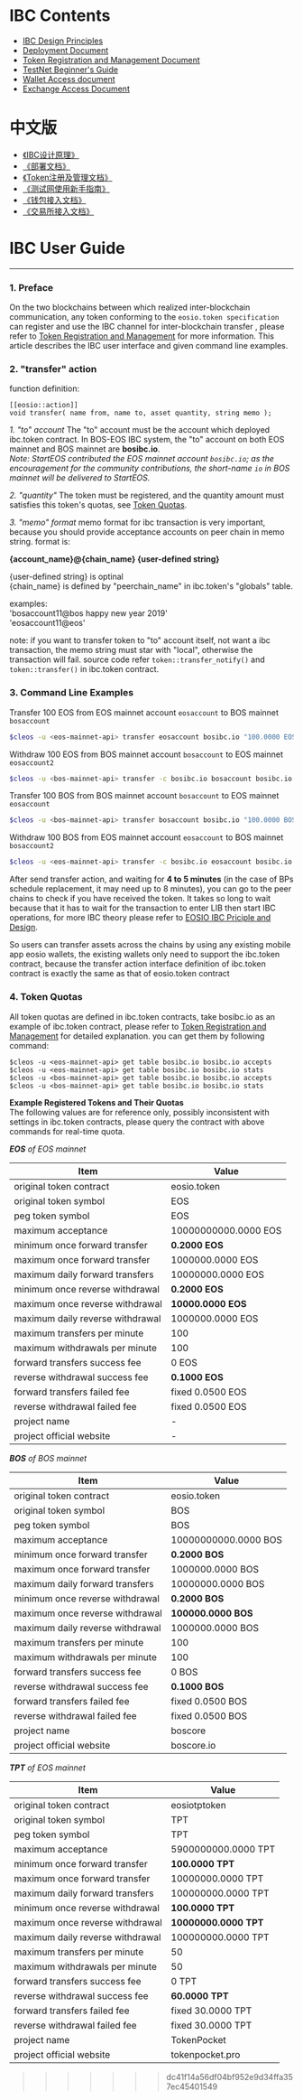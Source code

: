 
# IBC  Contents

* [IBC Design Principles](https://github.com/vlbos/Documentation-1/blob/master/IBC/EOSIO_IBC_Priciple_and_Design.md)
* [Deployment Document](https://github.com/vlbos/Documentation-1/blob/master/IBC/Deployment/README.md)
* [Token Registration and Management Document](https://github.com/vlbos/Documentation-1/blob/master/IBC/Token_Registration_and_Management.md)
* [TestNet Beginner's Guide](https://github.com/vlbos/Documentation-1/blob/master/IBC/BeginnerGuide/README.md)
* [Wallet Access document](https://github.com/vlbos/Documentation-1/blob/master/IBC/WalletAccess/README.md)
* [Exchange Access Document](https://github.com/vlbos/Documentation-1/blob/master/IBC/WalletAccess/README.md)

# 中文版

* [《IBC设计原理》](https://github.com/vlbos/Documentation-1/blob/master/IBC/EOSIO_IBC_Priciple_and_Design_zh.md)
* [《部署文档》](https://github.com/vlbos/Documentation-1/blob/master/IBC/Deployment/README_CN.md)
* [《Token注册及管理文档》](https://github.com/vlbos/Documentation-1/blob/master/IBC/Token_Registration_and_Management.md)
* [《测试网使用新手指南》](https://github.com/vlbos/Documentation-1/blob/master/IBC/BeginnerGuide/README_CN.md)
* [《钱包接入文档》](https://github.com/vlbos/Documentation-1/blob/master/IBC/WalletAccess/README_CN.md)
* [《交易所接入文档》](https://github.com/vlbos/Documentation-1/blob/master/IBC/WalletAccess/README_CN.md)


# IBC User Guide

-------

### 1. Preface
On the two blockchains between which realized inter-blockchain communication, 
any token conforming to the `eosio.token specification` can register and use the IBC channel for inter-blockchain transfer
, please refer to [Token Registration and Management](Token_Registration_and_Management.md) for more information.
This article describes the IBC user interface and given command line examples.


### 2. "transfer" action 
function definition:
``` 
[[eosio::action]]
void transfer( name from, name to, asset quantity, string memo );
```

*1. "to" account*
The "to" account must be the account which deployed ibc.token contract. In BOS-EOS IBC system, the "to" account on 
both EOS mainnet and BOS mainnet are **bosibc.io**.  
*Note: StartEOS contributed the EOS mainnet account `bosibc.io`; as the encouragement for the community contributions, 
the short-name `io` in BOS mainnet will be delivered to StartEOS.*

*2. "quantity"*
The token must be registered, and the quantity amount must satisfies this token's quotas, see [Token Quotas](#4-token-quotas).

*3. "memo" format*
memo format for ibc transaction is very important, because you should provide acceptance accounts on peer chain in memo string. format is:

**{account_name}@{chain_name} {user-defined string}**

{user-defined string} is optinal  
{chain_name} is defined by "peerchain_name" in ibc.token's "globals" table.  

examples:  
'bosaccount11@bos happy new year 2019'  
'eosaccount11@eos'  


note: if you want to transfer token to "to" account itself, not want a ibc transaction, the memo string must star
with "local", otherwise the transaction will fail. source code refer `token::transfer_notify()` and ` token::transfer()`
in ibc.token contract.


### 3. Command Line Examples
Transfer 100 EOS from EOS mainnet account `eosaccount` to BOS mainnet `bosaccount`
```bash
$cleos -u <eos-mainnet-api> transfer eosaccount bosibc.io "100.0000 EOS" "bosaccount@bos hello!"
```

Withdraw 100 EOS from BOS mainnet account `bosaccount` to EOS mainnet `eosaccount2`
```bash
$cleos -u <bos-mainnet-api> transfer -c bosibc.io bosaccount bosibc.io "100.0000 EOS" "eosaccount2@eos hi!"
``` 

Transfer 100 BOS from BOS mainnet account `bosaccount` to EOS mainnet `eosaccount`
```bash
$cleos -u <bos-mainnet-api> transfer bosaccount bosibc.io "100.0000 BOS" "eosaccount@eos hello!"
```

Withdraw 100 BOS from EOS mainnet account `eosaccount` to BOS mainnet `bosaccount2`
```bash
$cleos -u <eos-mainnet-api> transfer -c bosibc.io eosaccount bosibc.io "100.0000 BOS" "bosaccount2@bos hi!"
``` 

After send transfer action, and waiting for **4 to 5 minutes** (in the case of BPs schedule replacement, it may need up to 8 minutes), 
you can go to the peer chains to check if you have received the token.
It takes so long to wait because that it has to wait for the transaction to enter LIB then start IBC operations,
for more IBC theory please refer to [EOSIO IBC Priciple and Design](EOSIO_IBC_Priciple_and_Design.md).

So users can transfer assets across the chains by using any existing mobile app eosio wallets, 
the existing wallets only need to support the ibc.token contract, because the transfer action interface definition of ibc.token 
contract is exactly the same as that of eosio.token contract


### 4. Token Quotas
All token quotas are defined in ibc.token contracts, take bosibc.io as an example of ibc.token contract, 
please refer to [Token Registration and Management](Token_Registration_and_Management.md) for detailed explanation.
you can get them by following command:
``` 
$cleos -u <eos-mainnet-api> get table bosibc.io bosibc.io accepts
$cleos -u <eos-mainnet-api> get table bosibc.io bosibc.io stats
$cleos -u <bos-mainnet-api> get table bosibc.io bosibc.io accepts
$cleos -u <bos-mainnet-api> get table bosibc.io bosibc.io stats
```

**Example Registered Tokens and Their Quotas**  
The following values are for reference only, possibly inconsistent with settings in ibc.token contracts, 
please query the contract with above commands for real-time quota.

***EOS** of EOS mainnet*

| Item | Value |
|----------|-------------|
| original token contract          | eosio.token |
| original token symbol            | EOS |
| peg token symbol                 | EOS |
| maximum acceptance               | 10000000000.0000 EOS |
| minimum once forward transfer    | **0.2000 EOS** |
| maximum once forward transfer    | 1000000.0000 EOS |
| maximum daily forward transfers  | 10000000.0000 EOS |
| minimum once reverse withdrawal  | **0.2000 EOS** |
| maximum once reverse withdrawal  | **10000.0000 EOS** |
| maximum daily reverse withdrawal | 1000000.0000 EOS |
| maximum transfers per minute     | 100 |
| maximum withdrawals per minute   | 100 |
| forward transfers success fee    | 0 EOS |
| reverse withdrawal success fee   | **0.1000 EOS** |
| forward transfers failed fee     | fixed 0.0500 EOS |
| reverse withdrawal failed fee    | fixed 0.0500 EOS |
| project name                     | - |
| project official website         | - |


***BOS** of BOS mainnet*

| Item | Value |
|----------|-------------|
| original token contract          | eosio.token |
| original token symbol            | BOS |
| peg token symbol                 | BOS |
| maximum acceptance               | 10000000000.0000 BOS |
| minimum once forward transfer    | **0.2000 BOS** |
| maximum once forward transfer    | 1000000.0000 BOS |
| maximum daily forward transfers  | 10000000.0000 BOS |
| minimum once reverse withdrawal  | **0.2000 BOS** |
| maximum once reverse withdrawal  | **100000.0000 BOS** |
| maximum daily reverse withdrawal | 1000000.0000 BOS |
| maximum transfers per minute     | 100 |
| maximum withdrawals per minute   | 100 |
| forward transfers success fee    | 0 BOS |
| reverse withdrawal success fee   | **0.1000 BOS** |
| forward transfers failed fee     | fixed 0.0500 BOS |
| reverse withdrawal failed fee    | fixed 0.0500 BOS |
| project name                     | boscore |
| project official website         | boscore.io |


***TPT** of EOS mainnet*

| Item | Value |
|----------|-------------|
| original token contract          | eosiotptoken |
| original token symbol            | TPT |
| peg token symbol                 | TPT |
| maximum acceptance               | 5900000000.0000 TPT |
| minimum once forward transfer    | **100.0000 TPT** |
| maximum once forward transfer    | 10000000.0000 TPT |
| maximum daily forward transfers  | 100000000.0000 TPT |
| minimum once reverse withdrawal  | **100.0000 TPT** |
| maximum once reverse withdrawal  | **10000000.0000 TPT** |
| maximum daily reverse withdrawal | 100000000.0000 TPT |
| maximum transfers per minute     | 50 |
| maximum withdrawals per minute   | 50 |
| forward transfers success fee    | 0 TPT |
| reverse withdrawal success fee   | **60.0000 TPT** |
| forward transfers failed fee     | fixed 30.0000 TPT |
| reverse withdrawal failed fee    | fixed 30.0000 TPT |
| project name                     | TokenPocket |
| project official website         | tokenpocket.pro |
>>>>>>> dc41f14a56df04bf952e9d34ffa357ec45401549
